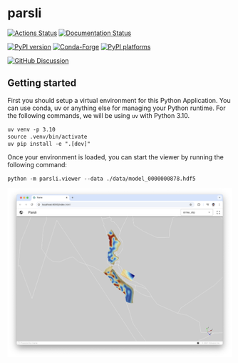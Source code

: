 # parsli

[![Actions Status][actions-badge]][actions-link]
[![Documentation Status][rtd-badge]][rtd-link]

[![PyPI version][pypi-version]][pypi-link]
[![Conda-Forge][conda-badge]][conda-link]
[![PyPI platforms][pypi-platforms]][pypi-link]

[![GitHub Discussion][github-discussions-badge]][github-discussions-link]

<!-- SPHINX-START -->

<!-- prettier-ignore-start -->
[actions-badge]:            https://github.com/brendanjmeade/parsli/workflows/CI/badge.svg
[actions-link]:             https://github.com/brendanjmeade/parsli/actions
[conda-badge]:              https://img.shields.io/conda/vn/conda-forge/parsli
[conda-link]:               https://github.com/conda-forge/parsli-feedstock
[github-discussions-badge]: https://img.shields.io/static/v1?label=Discussions&message=Ask&color=blue&logo=github
[github-discussions-link]:  https://github.com/brendanjmeade/parsli/discussions
[pypi-link]:                https://pypi.org/project/parsli/
[pypi-platforms]:           https://img.shields.io/pypi/pyversions/parsli
[pypi-version]:             https://img.shields.io/pypi/v/parsli
[rtd-badge]:                https://readthedocs.org/projects/parsli/badge/?version=latest
[rtd-link]:                 https://parsli.readthedocs.io/en/latest/?badge=latest

<!-- prettier-ignore-end -->

## Getting started

First you should setup a virtual environment for this Python Application. You
can use conda, uv or anything else for managing your Python runtime. For the
following commands, we will be using `uv` with Python 3.10.

```
uv venv -p 3.10
source .venv/bin/activate
uv pip install -e ".[dev]"
```

Once your environment is loaded, you can start the viewer by running the
following command:

```
python -m parsli.viewer --data ./data/model_0000000878.hdf5
```

![App](./parsli.png)
